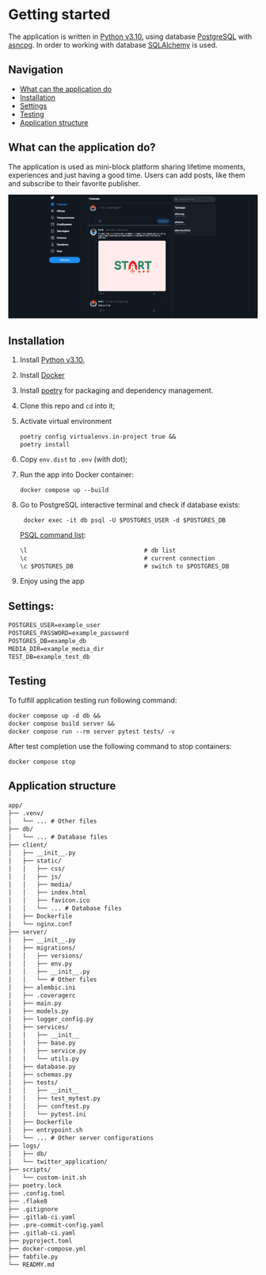 # Getting started
The application is written in [Python v3.10.](https://docs.python.org/3.10/) using database [PostgreSQL](https://www.postgresql.org/docs/) with [asncpg](https://magicstack.github.io/asyncpg/current/). In order to working with database [SQLAlchemy](https://docs.sqlalchemy.org/en/20/) is used.

## Navigation

  * [What can the application do](#what-can-the-application-do)
  * [Installation](#installation)
  * [Settings](#settings)
  * [Testing](#testing)
  * [Application structure](#application-structure)

## What can the application do?
The application is used as mini-block platform sharing lifetime moments, experiences and just having a good time.
Users can add posts, like them and subscribe to their favorite publisher.

![Here it is](screen/screenshot.png)

## Installation
1. Install [Python v3.10.](https://docs.python.org/3.10/)
2. Install [Docker](https://docs.docker.com/engine/install/)
3. Install [poetry](https://python-poetry.org/) for packaging and dependency management.
4. Clone this repo and `cd` into it;
5. Activate virtual environment
   ```shell
   poetry config virtualenvs.in-project true &&
   poetry install
   ```
6. Copy `env.dist` to `.env` (with dot);
7. Run the app into Docker container:
    ```shell
    docker compose up --build
    ```
8. Go to PostgreSQL interactive terminal and check if database exists:
   ```shell
    docker exec -it db psql -U $POSTGRES_USER -d $POSTGRES_DB
    ```
    [PSQL command list](https://www.postgresql.org/docs/10/app-psql.html):
    ```shell
    \l                                 # db list
    \c                                 # current connection
    \c $POSTGRES_DB                    # switch to $POSTGRES_DB
    ```

7. Enjoy using the app

## Settings:
```
POSTGRES_USER=example_user
POSTGRES_PASSWORD=example_password
POSTGRES_DB=example_db
MEDIA_DIR=example_media_dir
TEST_DB=example_test_db
```
## Testing
To fulfill application testing run following command:

```shell
docker compose up -d db &&
docker compose build server &&
docker compose run --rm server pytest tests/ -v
```

After test completion use the following command to stop containers:
```shell
docker compose stop
```


## Application structure
```zhs
app/
├── .venv/
│   └── ... # Other files
├── db/
│   └── ... # Database files
├── client/
│   ├── __init__.py
│   ├── static/
│   │   ├── css/
│   │   ├── js/
│   │   ├── media/
│   │   ├── index.html
│   │   ├── favicon.ico
│   │   └── ... # Database files
│   ├── Dockerfile
│   └── nginx.conf
├── server/
│   ├── __init__.py
│   ├── migrations/
│   │   ├── versions/
│   │   ├── env.py
│   │   ├── __init__.py
│   │   └── # Other files
│   ├── alembic.ini
│   ├── .coveragerc
│   ├── main.py
│   ├── models.py
│   ├── logger_config.py
│   ├── services/
│   │   ├── __init__
│   │   ├── base.py
│   │   ├── service.py
│   │   └── utils.py
│   ├── database.py
│   ├── schemas.py
│   ├── tests/
│   │   ├── __init__
│   │   ├── test_mytest.py
│   │   ├── conftest.py
│   │   └── pytest.ini
│   ├── Dockerfile
│   ├── entrypoint.sh
│   └── ... # Other server configurations
├── logs/
│   ├── db/
│   └── twitter_application/
├── scripts/
│   └── custom-init.sh
├── poetry.lock
├── .config.toml
├── .flake8
├── .gitignore
├── .gitlab-ci.yaml
├── .pre-commit-config.yaml
├── .gitlab-ci.yaml
├── pyproject.toml
├── docker-compose.yml
├── fabfile.py
└── READMY.md
```
